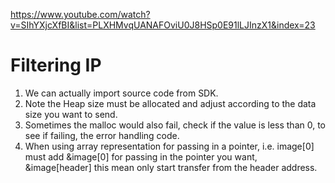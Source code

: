 https://www.youtube.com/watch?v=SIhYXjcXfBI&list=PLXHMvqUANAFOviU0J8HSp0E91lLJInzX1&index=23
# Filtering IP
1. We can actually import source code from SDK.
2. Note the Heap size must be allocated and adjust according to the data size you want to send.
3. Sometimes the malloc would also fail, check if the value is less than 0, to see if failing, the error handling code.
4. When using array representation for passing in a pointer, i.e. image[0] must add &image[0] for passing in the pointer you want, &image[header] this mean only start transfer from the header address.
